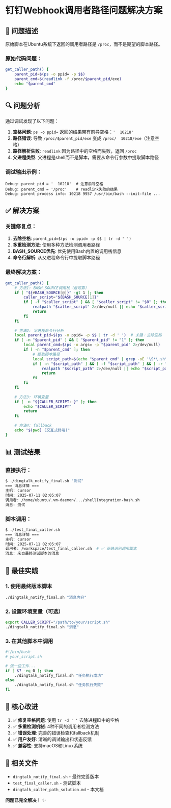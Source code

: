 # 钉钉Webhook调用者路径问题解决方案

## 🐛 问题描述

原始脚本在Ubuntu系统下返回的调用者路径是 `/proc`，而不是期望的脚本路径。

### 原始代码问题：
```bash
get_caller_path() {
    parent_pid=$(ps -o ppid= -p $$)
    parent_cmd=$(readlink -f /proc/$parent_pid/exe)
    echo "$parent_cmd"
}
```

## 🔍 问题分析

通过调试发现了以下问题：

1. **空格问题**: `ps -o ppid=` 返回的结果带有前导空格：`'  10218'`
2. **路径错误**: 导致 `/proc/$parent_pid/exe` 变成 `/proc/  10218/exe`（注意空格）
3. **路径解析失败**: `readlink` 因为路径中的空格而失败，返回 `/proc`
4. **父进程类型**: 父进程是shell而不是脚本，需要从命令行参数中提取脚本路径

### 调试输出示例：
```
Debug: parent_pid = '  10218'  # 注意前导空格
Debug: parent_cmd = '/proc'    # readlink失败的结果
Debug: parent process info: 10218 9957 /usr/bin/bash --init-file ...
```

## ✅ 解决方案

### 关键修复点：

1. **去除空格**: `parent_pid=$(ps -o ppid= -p $$ | tr -d ' ')`
2. **多重检测方法**: 使用多种方法检测调用者路径
3. **BASH_SOURCE优先**: 优先使用Bash内置的调用栈信息
4. **命令行解析**: 从父进程命令行中提取脚本路径

### 最终解决方案：

```bash
get_caller_path() {
    # 方法1: BASH_SOURCE调用栈（最可靠）
    if [ "${#BASH_SOURCE[@]}" -gt 1 ]; then
        caller_script="${BASH_SOURCE[1]}"
        if [ -f "$caller_script" ] && [ "$caller_script" != "$0" ]; then
            realpath "$caller_script" 2>/dev/null || echo "$caller_script"
            return
        fi
    fi
    
    # 方法2: 父进程命令行分析
    local parent_pid=$(ps -o ppid= -p $$ | tr -d ' ')  # 关键：去除空格
    if [ -n "$parent_pid" ] && [ "$parent_pid" != "1" ]; then
        local parent_cmd=$(ps -o args= -p "$parent_pid" 2>/dev/null)
        if [ -n "$parent_cmd" ]; then
            # 提取脚本路径
            local script_path=$(echo "$parent_cmd" | grep -oE '\S*\.sh\b' | head -1)
            if [ -n "$script_path" ] && [ -f "$script_path" ] && [ -r "$script_path" ]; then
                realpath "$script_path" 2>/dev/null || echo "$script_path"
                return
            fi
        fi
    fi
    
    # 方法3: 环境变量
    if [ -n "${CALLER_SCRIPT:-}" ]; then
        echo "$CALLER_SCRIPT"
        return
    fi
    
    # 方法4: fallback
    echo "$(pwd) (交互式终端)"
}
```

## 📊 测试结果

### 直接执行：
```bash
$ ./dingtalk_notify_final.sh "测试"
=== 消息详情 ===
主机: cursor
时间: 2025-07-11 02:05:07
调用者: /home/ubuntu/.vm-daemon/.../shellIntegration-bash.sh
消息: 测试
```

### 脚本调用：
```bash
$ ./test_final_caller.sh
=== 消息详情 ===
主机: cursor  
时间: 2025-07-11 02:05:07
调用者: /workspace/test_final_caller.sh  # ✅ 正确识别调用脚本
消息: 来自最终测试脚本的消息
```

## 🎯 最佳实践

### 1. 使用最终版本脚本
```bash
./dingtalk_notify_final.sh "消息内容"
```

### 2. 设置环境变量（可选）
```bash
export CALLER_SCRIPT="/path/to/your/script.sh"
./dingtalk_notify_final.sh "消息"
```

### 3. 在其他脚本中调用
```bash
#!/bin/bash
# your_script.sh

# 做一些工作...
if [ $? -eq 0 ]; then
    ./dingtalk_notify_final.sh "任务执行成功"
else
    ./dingtalk_notify_final.sh "任务执行失败"
fi
```

## 🔧 核心改进

1. ✅ **修复空格问题**: 使用 `tr -d ' '` 去除进程ID中的空格
2. ✅ **多重检测机制**: 4种不同的调用者检测方法
3. ✅ **错误处理**: 完善的错误检查和fallback机制
4. ✅ **用户友好**: 清晰的调试输出和状态反馈
5. ✅ **兼容性**: 支持macOS和Linux系统

## 📁 相关文件

- `dingtalk_notify_final.sh` - 最终完善版本
- `test_final_caller.sh` - 测试脚本
- `dingtalk_caller_path_solution.md` - 本文档

**问题已完全解决！** ✨
